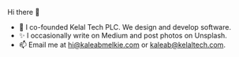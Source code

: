 Hi there 👋

- 🔭 I co-founded Kelal Tech PLC. We design and develop software.
- ✨ I occasionally write on Medium and post photos on Unsplash.
- 📫 Email me at hi@kaleabmelkie.com or kaleab@kelaltech.com.
